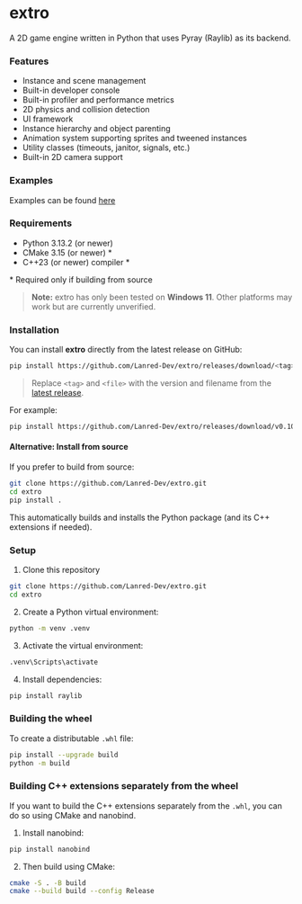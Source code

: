 # extro

A 2D game engine written in Python that uses Pyray (Raylib) as its backend.

### Features

- Instance and scene management
- Built-in developer console
- Built-in profiler and performance metrics
- 2D physics and collision detection
- UI framework
- Instance hierarchy and object parenting
- Animation system supporting sprites and tweened instances
- Utility classes (timeouts, janitor, signals, etc.)
- Built-in 2D camera support

### Examples

Examples can be found [here](https://github.com/Lanred-Dev/extro/tree/main/examples)

### Requirements

- Python 3.13.2 (or newer)
- CMake 3.15 (or newer) \*
- C++23 (or newer) compiler \*

\* Required only if building from source

> **Note:** extro has only been tested on **Windows 11**. Other platforms may work but are currently unverified.

### Installation

You can install **extro** directly from the latest release on GitHub:

```bash
pip install https://github.com/Lanred-Dev/extro/releases/download/<tag>/<file>.whl
```

> Replace `<tag>` and `<file>` with the version and filename from the [latest release](https://github.com/Lanred-Dev/extro/releases).

For example:

```bash
pip install https://github.com/Lanred-Dev/extro/releases/download/v0.10.0-alpha/extro-0.10.0a0-cp314-cp314-win_amd64.whl
```

#### Alternative: Install from source

If you prefer to build from source:

```bash
git clone https://github.com/Lanred-Dev/extro.git
cd extro
pip install .
```

This automatically builds and installs the Python package (and its C++ extensions if needed).

### Setup

1. Clone this repository

```bash
git clone https://github.com/Lanred-Dev/extro.git
cd extro
```

2. Create a Python virtual environment:

```bash
python -m venv .venv
```

3. Activate the virtual environment:

```bash
.venv\Scripts\activate
```

4. Install dependencies:

```bash
pip install raylib
```

### Building the wheel

To create a distributable `.whl` file:

```bash
pip install --upgrade build
python -m build
```

### Building C++ extensions separately from the wheel

If you want to build the C++ extensions separately from the `.whl`, you can do so using CMake and nanobind.

1. Install nanobind:

```bash
pip install nanobind
```

2. Then build using CMake:

```bash
cmake -S . -B build
cmake --build build --config Release
```
